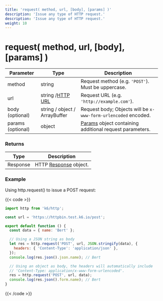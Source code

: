 ```yaml
---
title: 'request( method, url, [body], [params] )'
description: 'Issue any type of HTTP request.'
description: 'Issue any type of HTTP request.'
weight: 10
---
```


# request( method, url, [body], [params] )

| Parameter         | Type                                                                                            | Description                                                                                                                       |
| ----------------- | ----------------------------------------------------------------------------------------------- | --------------------------------------------------------------------------------------------------------------------------------- |
| method            | string                                                                                          | Request method (e.g. `'POST'`). Must be uppercase.                                                                                |
| url               | string /[HTTP URL](https://grafana.com/docs/k6/<K6_VERSION>/javascript-api/k6-http/url#returns) | Request URL (e.g. `'http://example.com'`).                                                                                        |
| body (optional)   | string / object / ArrayBuffer                                                                   | Request body; Objects will be `x-www-form-urlencoded` encoded.                                                                    |
| params (optional) | object                                                                                          | [Params](https://grafana.com/docs/k6/<K6_VERSION>/javascript-api/k6-http/params) object containing additional request parameters. |

### Returns

| Type     | Description                                                                                       |
| -------- | ------------------------------------------------------------------------------------------------- |
| Response | HTTP [Response](https://grafana.com/docs/k6/<K6_VERSION>/javascript-api/k6-http/response) object. |

### Example

Using http.request() to issue a POST request:

{{< code >}}

```javascript
import http from 'k6/http';

const url = 'https://httpbin.test.k6.io/post';

export default function () {
  const data = { name: 'Bert' };

  // Using a JSON string as body
  let res = http.request('POST', url, JSON.stringify(data), {
    headers: { 'Content-Type': 'application/json' },
  });
  console.log(res.json().json.name); // Bert

  // Using an object as body, the headers will automatically include
  // 'Content-Type: application/x-www-form-urlencoded'.
  res = http.request('POST', url, data);
  console.log(res.json().form.name); // Bert
}
```

{{< /code >}}
